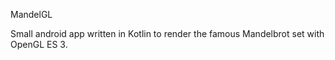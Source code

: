 MandelGL

Small android app written in Kotlin to render the famous Mandelbrot set with OpenGL ES 3.
